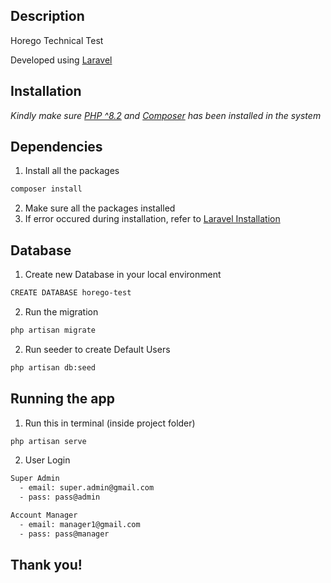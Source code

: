 ## Description

Horego Technical Test

Developed using [Laravel](https://laravel.com/docs/10.x/releases)

## Installation

_Kindly make sure [PHP ^8.2](https://www.php.net/releases/) and [Composer](https://getcomposer.org/) has been installed in the system_

## Dependencies
1. Install all the packages 
```bash
composer install
```
2. Make sure all the packages installed
3. If error occured during installation, refer to [Laravel Installation](https://laravel.com/docs/10.x/installation)

## Database
1. Create new Database in your local environment
```bash
CREATE DATABASE horego-test
```
2. Run the migration
```bash
php artisan migrate
```
2. Run seeder to create Default Users
```bash
php artisan db:seed
```

## Running the app
1. Run this in terminal (inside project folder)
```bash
php artisan serve
```
2. User Login
```bash
Super Admin
  - email: super.admin@gmail.com
  - pass: pass@admin

Account Manager
  - email: manager1@gmail.com
  - pass: pass@manager
```

## Thank you!

